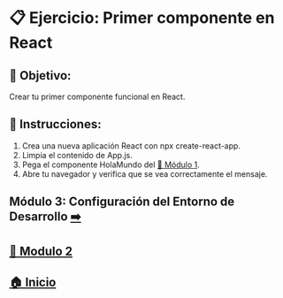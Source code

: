 # 📋 Ejercicio: Primer componente en React

## 🎯  Objetivo:
Crear tu primer componente funcional en React.

## 📝 Instrucciones:
1. Crea una nueva aplicación React con npx create-react-app.
2. Limpia el contenido de App.js.
3. Pega el componente HolaMundo del [📘 Módulo 1](../../Módulo_1:_Introducción_a_React/Ejemplos/Ejemplo_1.md).
4. Abre tu navegador y verifica que se vea correctamente el mensaje.

## Módulo 3: Configuración del Entorno de Desarrollo [➡️](../Modulo_3:_JSX_Sintaxis_especial_de_React/Modulo_3.md)

## [📄 Modulo 2](../Modulo_2.md) 

## [🏠 Inicio](../README.md) 
